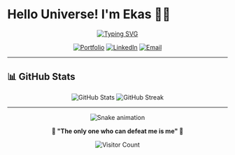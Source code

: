 # Hello Universe! I'm Ekas 👨‍💻

<div align="center">

[![Typing SVG](https://readme-typing-svg.herokuapp.com?font=Fira+Code&weight=600&size=24&duration=3000&pause=1000&color=00D8FF&center=true&vCenter=true&width=500&lines=Full+Stack+Developer;Problem+Solver;DSA+Enthusiast;Open+Source+Contributor)](https://git.io/typing-svg)

[![Portfolio](https://img.shields.io/badge/Portfolio-ekas.site-FF6B6B?style=for-the-badge&logo=google-chrome&logoColor=white)](https://ekas.site)
[![LinkedIn](https://img.shields.io/badge/LinkedIn-0077B5?style=for-the-badge&logo=linkedin&logoColor=white)](https://www.linkedin.com/in/ekas-7/)
[![Email](https://img.shields.io/badge/Email-Contact-4ECDC4?style=for-the-badge&logo=gmail&logoColor=white)](mailto:ekasatwal.work@gmail.com)

</div>

---

## 📊 GitHub Stats

<div align="center">

![GitHub Stats](https://github-readme-stats-sigma-five.vercel.app/api?username=ekas-7&show_icons=true&theme=tokyonight&hide_border=true&bg_color=0D1117&title_color=00D8FF&icon_color=00D8FF&text_color=C9D1D9)
![GitHub Streak](https://github-readme-streak-stats.herokuapp.com/?user=ekas-7&theme=tokyonight&hide_border=true&background=0D1117&stroke=00D8FF&ring=00D8FF&fire=FF6B6B)

</div>

---



<div align="center">

![Snake animation](https://github.com/ekas-7/ekas-7/blob/output/github-contribution-grid-snake.svg)

**🌟 "The only one who can defeat me is me" 🌟**

![Visitor Count](https://komarev.com/ghpvc/?username=ekas-7&color=00D8FF&style=for-the-badge&label=VISITORS)

</div>
